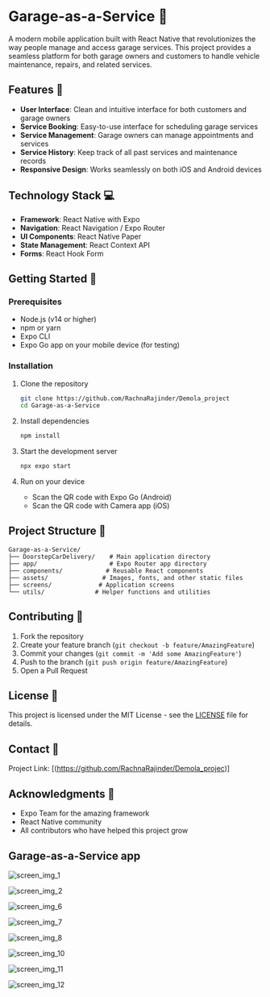# Garage-as-a-Service 🚗

A modern mobile application built with React Native that revolutionizes the way people manage and access garage services. This project provides a seamless platform for both garage owners and customers to handle vehicle maintenance, repairs, and related services.

## Features 🌟

- **User Interface**: Clean and intuitive interface for both customers and garage owners
- **Service Booking**: Easy-to-use interface for scheduling garage services
- **Service Management**: Garage owners can manage appointments and services
- **Service History**: Keep track of all past services and maintenance records
- **Responsive Design**: Works seamlessly on both iOS and Android devices

## Technology Stack 💻

- **Framework**: React Native with Expo
- **Navigation**: React Navigation / Expo Router
- **UI Components**: React Native Paper
- **State Management**: React Context API
- **Forms**: React Hook Form

## Getting Started 🚀

### Prerequisites

- Node.js (v14 or higher)
- npm or yarn
- Expo CLI
- Expo Go app on your mobile device (for testing)

### Installation

1. Clone the repository
   ```bash
   git clone https://github.com/RachnaRajinder/Demola_project
   cd Garage-as-a-Service
   ```

2. Install dependencies
   ```bash
   npm install
   ```

3. Start the development server
   ```bash
   npx expo start
   ```

4. Run on your device
   - Scan the QR code with Expo Go (Android)
   - Scan the QR code with Camera app (iOS)

## Project Structure 📁

```
Garage-as-a-Service/
├── DoorstepCarDelivery/    # Main application directory
├── app/                    # Expo Router app directory
├── components/            # Reusable React components
├── assets/               # Images, fonts, and other static files
├── screens/             # Application screens
└── utils/              # Helper functions and utilities
```

## Contributing 🤝

1. Fork the repository
2. Create your feature branch (`git checkout -b feature/AmazingFeature`)
3. Commit your changes (`git commit -m 'Add some AmazingFeature'`)
4. Push to the branch (`git push origin feature/AmazingFeature`)
5. Open a Pull Request

## License 📝

This project is licensed under the MIT License - see the [LICENSE](LICENSE) file for details.

## Contact 📧

Project Link: [(https://github.com/RachnaRajinder/Demola_projec)]

## Acknowledgments 🙏
- Expo Team for the amazing framework
- React Native community
- All contributors who have helped this project grow
## Garage-as-a-Service app

![screen_img_1](https://github.com/user-attachments/assets/76eda75c-231b-496b-a3d2-a7374d1eb3e3)

![screen_img_2](https://github.com/user-attachments/assets/378c5beb-66bc-41a9-b615-cf75817342a8)

![screen_img_6](https://github.com/user-attachments/assets/bf5a7a75-3e6d-4a0a-93d4-7e27188e4d8c)

![screen_img_7](https://github.com/user-attachments/assets/71e5100e-029f-430f-9430-8492533ec2be)

![screen_img_8](https://github.com/user-attachments/assets/8fa2e1f3-6a15-48ac-b2b1-3a9ae68e434f)

![screen_img_10](https://github.com/user-attachments/assets/c55d4d43-e9c4-4d6a-833a-647cf976036f)

![screen_img_11](https://github.com/user-attachments/assets/250cc487-44db-47f0-bbdb-030014dcaf2c)

![screen_img_12](https://github.com/user-attachments/assets/b95886ff-72b3-468d-8785-c1ba277ad677)

